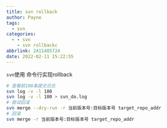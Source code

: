 ```yaml
---
title: svn rollback
author: Payne
tags:
  - svn
categories:
  - - svn
    - svn rollbackc
abbrlink: 2411485724
date: 2022-02-11 15:22:55
---
```


`svn`使用 命令行实现rollback

```bash
# 查看前100条提交日志
svn log -v -l 100
svn log -v -l 100 > svn_do.log
# 尝试回滚
svn merge --dry-run -r 当前版本号:目标版本号 target_repo_addr
# 回滚
svn merge -r 当前版本号:目标版本号 target_repo_addr
```
